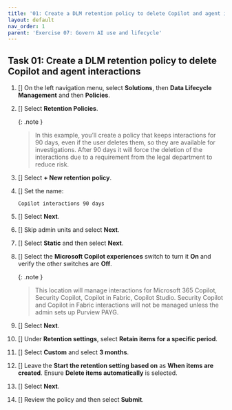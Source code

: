 ```yaml
---
title: '01: Create a DLM retention policy to delete Copilot and agent interactions'
layout: default
nav_order: 1
parent: 'Exercise 07: Govern AI use and lifecycle'
---
```


## Task 01: Create a DLM retention policy to delete Copilot and agent interactions


1. [] On the left navigation menu, select **Solutions**, then **Data Lifecycle Management** and then **Policies**.

1. [] Select **Retention Policies**.
   
    {: .note }
    > In this example, you’ll create a policy that keeps interactions for 90 days, even if the user deletes them, so they are available for investigations. After 90 days it will force the deletion of the interactions due to a requirement from the legal department to reduce risk.

1. [] Select **+ New retention policy**.

1. [] Set the name: 

    ```
    Copilot interactions 90 days
    ```

1. [] Select **Next**.

1. [] Skip admin units and select **Next**.

1. [] Select **Static** and then select **Next**.

1. [] Select the **Microsoft Copilot experiences** switch to turn it **On** and verify the other switches are **Off**.

    {: .note }
    > This location will manage interactions for Microsoft 365 Copilot, Security Copilot, Copilot in Fabric, Copilot Studio. Security Copilot and Copilot in Fabric interactions will not be managed unless the admin sets up Purview PAYG.

1. [] Select **Next**.

1. [] Under **Retention settings**, select **Retain items for a specific period**.

1. [] Select **Custom** and select **3 months**.

1. [] Leave the **Start the retention setting based on** as **When items are created**. Ensure **Delete items automatically** is selected.

1. [] Select **Next**.

1. [] Review the policy and then select **Submit**.